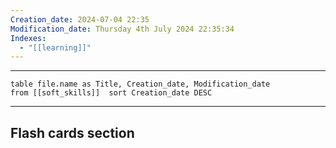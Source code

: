 ```yaml
---
Creation_date: 2024-07-04 22:35
Modification_date: Thursday 4th July 2024 22:35:34
Indexes:
  - "[[learning]]"
---
```


----

```dataview
table file.name as Title, Creation_date, Modification_date
from [[soft_skills]]  sort Creation_date DESC
```


















---
## Flash cards section
